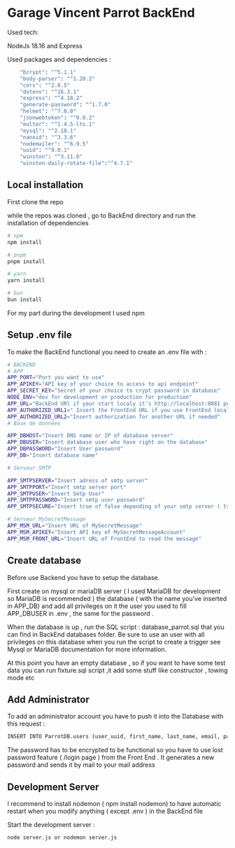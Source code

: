 # Garage Vincent Parrot BackEnd

Used tech:

NodeJs 18.16 and Express

Used packages and dependencies :
```bash
    "bcrypt": "^5.1.1"
    "body-parser": "^1.20.2"
    "cors": "^2.8.5"
    "dotenv": "^16.3.1"
    "express": "^4.18.2"
    "generate-password": "^1.7.0"
    "helmet": "^7.0.0"
    "jsonwebtoken": "^9.0.2"
    "multer": "^1.4.5-lts.1"
    "mysql": "^2.18.1"
    "nanoid": "^3.3.6"
    "nodemailer": "^6.9.5"
    "uuid": "^9.0.1"
    "winston": "^3.11.0"
    "winston-daily-rotate-file":"^4.7.1"
````

## Local installation

First clone the repo

while the repos was cloned , go to BackEnd directory and run the installation of dependencies


```bash
# npm
npm install

# pnpm
pnpm install

# yarn
yarn install

# bun
bun install
```
For my part during the development I used npm

## Setup .env file

To make the BackEnd functional you need to create an .env file with :
```bash
# BACKEND
# APP
APP_PORT="Port you want to use"
APP_APIKEY="API key of your choice to access to api endpoint"
APP_SECRET_KEY="Secret of your choice to crypt password in database"
NODE_ENV="dev for development or production for production"
APP_URL="BackEnd URl if your start localy it's http://localhost:8081 port depending of APP_PORT"
APP_AUTHORIZED_URL1=" Insert the FrontEnd URL if you use FrontEnd locally with nuxt default properties  it's http://localhost:3000"
APP_AUTHORIZED_URL2="Insert authorization for another URL if needed"
# Base de données

APP_DBHOST="Insert DNS name or IP of database server"
APP_DBUSER="Insert database user who have right on the database"
APP_DBPASSWORD="Insert User password"
APP_DB="Insert database name"

# Serveur SMTP

APP_SMTPSERVER="Insert adress of smtp server"
APP_SMTPPORT="Insert smtp server port"
APP_SMTPUSER="Insert Smtp User"
APP_SMTPPASSWORD="Insert smtp user password"
APP_SMTPSECURE="Insert true of false depending of your smtp server ( true is better ) "

# Serveur MySecretMessage
APP_MSM_URL="Insert URL of MySecretMessage"
APP_MSM_APIKEY="Insert API key of MySecretMessageAccount"
APP_MSM_FRONT_URL="Insert URL of FrontEnd to read the message"
```

## Create database

Before use Backend you have to setup the database.

First create on mysql or mariaDB server ( I used MariaDB for development so MariaDB is recommended ) the database ( with the name you've inserted in APP_DB) and add all privileges on it the user
you used to fill APP_DBUSER in .env , the same for the password .

When the database is up , run the SQL script : database_parrot.sql that you can find in BackEnd databases folder. Be sure to use an user with all privileges on this database when you run the script to create a trigger
see Mysql or MariaDB documentation for more information.

At this point you have an empty database , so if you want to have some test data you can run fixture.sql script ,it  add some stuff like constructor , towing mode etc

## Add Administrator

To add an administrator account you have to push it into the Database with this request :
```bash
INSERT INTO ParrotDB.users (user_uuid, first_name, last_name, email, password, profil_id) VALUES ('b23ecd86-9493-4178-88ab-af0bb92c36ef', 'firstName', 'lastName', 'valid email', 'password', 1);
```
The password has to be encrypted to be functional so you have to use lost password feature ( /login page )  from the Front End . It generates a new password and sends it by mail to your mail address 
## Development Server

I recommend to install nodemon ( npm install nodemon) to have automatic restart when you modify anything ( except .env ) in the BackEnd file

Start the development server :

```bash
node server.js or nodemon server.js
```
